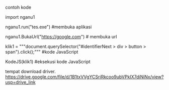 contoh kode

import nganu1

nganu1.run("tes.exe") #membuka aplikasi

nganu1.BukaUrl("https://google.com") # membuka url

klik1 = """document.querySelector("#identifierNext > div > button > span").click();""" #kode JavaScript

KodeJS(klik1) #eksekusi kode JavaScript

tempat download driver.
https://drive.google.com/file/d/1B1txVVgYCSriRkcoo9ubVPkIX7diNiNx/view?usp=drive_link
